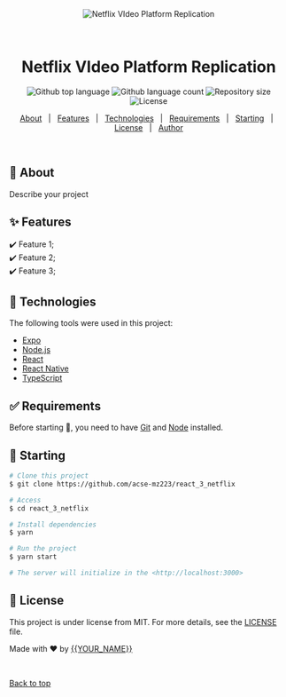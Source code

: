 <div align="center" id="top"> 
  <img src="./.github/app.gif" alt="Netflix VIdeo Platform Replication" />

  &#xa0;

  <!-- <a href="https://react_3_netflix.netlify.app">Demo</a> -->
</div>

<h1 align="center">Netflix VIdeo Platform Replication</h1>

<p align="center">
  <img alt="Github top language" src="https://img.shields.io/github/languages/top/acse-mz223/react_3_netflix?color=56BEB8">

  <img alt="Github language count" src="https://img.shields.io/github/languages/count/acse-mz223/react_3_netflix?color=56BEB8">

  <img alt="Repository size" src="https://img.shields.io/github/repo-size/acse-mz223/react_3_netflix?color=56BEB8">

  <img alt="License" src="https://img.shields.io/github/license/acse-mz223/react_3_netflix?color=56BEB8">

  <!-- <img alt="Github issues" src="https://img.shields.io/github/issues/acse-mz223/react_3_netflix?color=56BEB8" /> -->

  <!-- <img alt="Github forks" src="https://img.shields.io/github/forks/acse-mz223/react_3_netflix?color=56BEB8" /> -->

  <!-- <img alt="Github stars" src="https://img.shields.io/github/stars/acse-mz223/react_3_netflix?color=56BEB8" /> -->
</p>

<!-- Status -->

<!-- <h4 align="center"> 
	🚧  React_3_netflix 🚀 Under construction...  🚧
</h4> 

<hr> -->

<p align="center">
  <a href="#dart-about">About</a> &#xa0; | &#xa0; 
  <a href="#sparkles-features">Features</a> &#xa0; | &#xa0;
  <a href="#rocket-technologies">Technologies</a> &#xa0; | &#xa0;
  <a href="#white_check_mark-requirements">Requirements</a> &#xa0; | &#xa0;
  <a href="#checkered_flag-starting">Starting</a> &#xa0; | &#xa0;
  <a href="#memo-license">License</a> &#xa0; | &#xa0;
  <a href="https://github.com/acse-mz223" target="_blank">Author</a>
</p>

<br>

## :dart: About ##

Describe your project

## :sparkles: Features ##

:heavy_check_mark: Feature 1;\
:heavy_check_mark: Feature 2;\
:heavy_check_mark: Feature 3;

## :rocket: Technologies ##

The following tools were used in this project:

- [Expo](https://expo.io/)
- [Node.js](https://nodejs.org/en/)
- [React](https://pt-br.reactjs.org/)
- [React Native](https://reactnative.dev/)
- [TypeScript](https://www.typescriptlang.org/)

## :white_check_mark: Requirements ##

Before starting :checkered_flag:, you need to have [Git](https://git-scm.com) and [Node](https://nodejs.org/en/) installed.

## :checkered_flag: Starting ##

```bash
# Clone this project
$ git clone https://github.com/acse-mz223/react_3_netflix

# Access
$ cd react_3_netflix

# Install dependencies
$ yarn

# Run the project
$ yarn start

# The server will initialize in the <http://localhost:3000>
```

## :memo: License ##

This project is under license from MIT. For more details, see the [LICENSE](LICENSE.md) file.


Made with :heart: by <a href="https://github.com/acse-mz223" target="_blank">{{YOUR_NAME}}</a>

&#xa0;

<a href="#top">Back to top</a>
